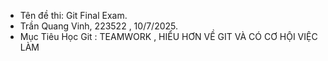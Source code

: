 - Tên đề thi: Git Final Exam.
- Trần Quang Vinh, 223522 , 10/7/2025. 
- Mục Tiêu Học Git : TEAMWORK , HIỂU HƠN VỀ GIT VÀ CÓ CƠ HỘI VIỆC LÀM

